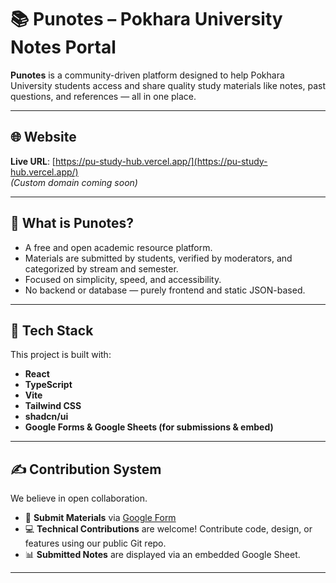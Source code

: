 # 📚 Punotes – Pokhara University Notes Portal

**Punotes** is a community-driven platform designed to help Pokhara University students access and share quality study materials like notes, past questions, and references — all in one place.

---

## 🌐 Website

**Live URL**: [https://pu-study-hub.vercel.app/](https://pu-study-hub.vercel.app/)  
*(Custom domain coming soon)*

---

## 🚀 What is Punotes?

- A free and open academic resource platform.
- Materials are submitted by students, verified by moderators, and categorized by stream and semester.
- Focused on simplicity, speed, and accessibility.
- No backend or database — purely frontend and static JSON-based.

---

## 🔧 Tech Stack

This project is built with:

- **React**
- **TypeScript**
- **Vite**
- **Tailwind CSS**
- **shadcn/ui**
- **Google Forms & Google Sheets (for submissions & embed)**

---

## ✍️ Contribution System

We believe in open collaboration.

- 📝 **Submit Materials** via [Google Form](https://docs.google.com/forms/d/e/1FAIpQLScFDKL4T-qEPRa7Hz16fKYpROCMB3Rsgy4cnI4oz-uXAeP7ng/viewform)
- 💻 **Technical Contributions** are welcome! Contribute code, design, or features using our public Git repo.
- 📊 **Submitted Notes** are displayed via an embedded Google Sheet.

---

